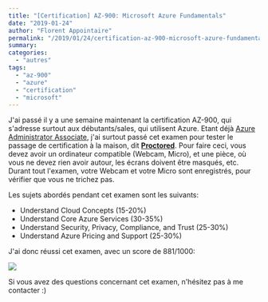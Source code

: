 ```yaml
---
title: "[Certification] AZ-900: Microsoft Azure Fundamentals"
date: "2019-01-24"
author: "Florent Appointaire"
permalink: "/2019/01/24/certification-az-900-microsoft-azure-fundamentals/"
summary:
categories: 
  - "autres"
tags: 
  - "az-900"
  - "azure"
  - "certification"
  - "microsoft"
---
```

J'ai passé il y a une semaine maintenant la certification AZ-900, qui s'adresse surtout aux débutants/sales, qui utilisent Azure. Etant déjà [Azure Administrator Associate](https://cloudyjourney.fr/2018/10/16/certification-az-102-microsoft-azure-administrator-certification-transition-exam/), j'ai surtout passé cet examen pour tester le passage de certification à la maison, dit **[Proctored](https://www.microsoft.com/fr-fr/learning/online-proctored-exams.aspx)**. Pour faire ceci, vous devez avoir un ordinateur compatible (Webcam, Micro), et une pièce, où vous ne devez rien avoir autour, les écrans doivent être masqués, etc. Durant tout l'examen, votre Webcam et votre Micro sont enregistrés, pour vérifier que vous ne trichez pas.

Les sujets abordés pendant cet examen sont les suivants:

- Understand Cloud Concepts (15-20%)
- Understand Core Azure Services (30-35%)
- Understand Security, Privacy, Compliance, and Trust (25-30%)
- Understand Azure Pricing and Support (25-30%)

J'ai donc réussi cet examen, avec un score de 881/1000:

![](https://cloudyjourney.fr/wp-content/uploads/2019/01/AZ900_scorereport.jpg)

Si vous avez des questions concernant cet examen, n'hésitez pas à me contacter :)